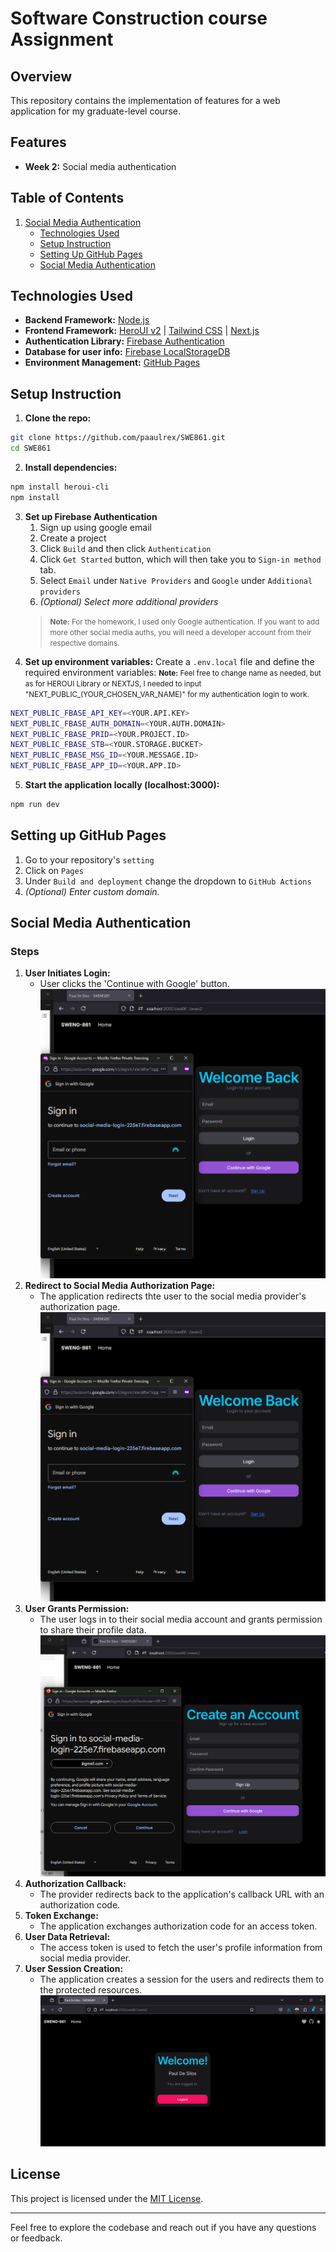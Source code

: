 # Software Construction course Assignment

## Overview

This repository contains the implementation of features for a web application for my graduate-level course.

## Features
<!-- - **Week 1:** Cloud Image Upload -->
- **Week 2:** Social media authentication

## Table of Contents
<!-- 1. [Cloud Image Upload](#cloud-image-upload) -->
1. [Social Media Authentication](#social-media-authentication)
    - [Technologies Used](#technologies-used)
    - [Setup Instruction](#setup-instruction)
    - [Setting Up GitHub Pages](#setting-up-github-pages)
    - [Social Media Authentication](#social-media-authentication)


## Technologies Used
- **Backend Framework:** [Node.js](https://nodejs.org)
- **Frontend Framework:** [HeroUI v2](https://heroui.com) | [Tailwind CSS](https://tailwindcss.com/) | [Next.js](https://nextjs.org/docs/getting-started)
- **Authentication Library:** [Firebase Authentication](https://firebase.google.com/)
- **Database for user info:** [Firebase LocalStorageDB](https://firebase.google.com/)
- **Environment Management:** [GitHub Pages](https://github.com)

## Setup Instruction
1. **Clone the repo:**
  ```bash
  git clone https://github.com/paaulrex/SWE861.git
  cd SWE861
  ```
2. **Install dependencies:**
  ```bash
  npm install heroui-cli
  npm install
  ```
3. **Set up Firebase Authentication**
    1. Sign up using google email
    2. Create a project
    3. Click `Build` and then click `Authentication`
    4. Click `Get Started` button, which will then take you to `Sign-in method` tab.
    5. Select `Email` under `Native Providers` and `Google` under `Additional providers`
    6. *(Optional) Select more additional providers*
    > <small>**Note:** For the homework, I used only Google authentication. If you want to add more other social media auths, you will need a developer account from their respective domains.
    </small>
4. **Set up environment variables:**
  Create a `.env.local` file and define the required environment variables:
  <small>**Note:** Feel free to change name as needed, but as for HEROUI Library or NEXTJS, I needed to input "NEXT_PUBLIC_(YOUR_CHOSEN_VAR_NAME)" for my authentication login to work.</small>
  ```bash
  NEXT_PUBLIC_FBASE_API_KEY=<YOUR.API.KEY>
  NEXT_PUBLIC_FBASE_AUTH_DOMAIN=<YOUR.AUTH.DOMAIN>
  NEXT_PUBLIC_FBASE_PRID=<YOUR.PROJECT.ID>
  NEXT_PUBLIC_FBASE_STB=<YOUR.STORAGE.BUCKET>
  NEXT_PUBLIC_FBASE_MSG_ID=<YOUR.MESSAGE.ID>
  NEXT_PUBLIC_FBASE_APP_ID=<YOUR.APP.ID>
  ```
5. **Start the application locally (localhost:3000):**
  ```bash
  npm run dev
  ```

## Setting up GitHub Pages
1. Go to your repository's `setting`
2. Click on `Pages`
3. Under `Build and deployment` change the dropdown to `GitHub Actions`
4. *(Optional) Enter custom domain.*

## Social Media Authentication
### Steps
1. **User Initiates Login:**
    - User clicks the 'Continue with Google' button.
![The Login that shows 'Continue with Google' button](/readme%20pics/1.png)
2. **Redirect to Social Media Authorization Page:**
    - The application redirects thte user to the social media provider's authorization page.
![Picture that shows redirection](/readme%20pics/1.png)
3. **User Grants Permission:**
    - The user logs in to their social media account and grants permission to share their profile data.
![Picture showing user granting permission to use their social media account](/readme%20pics/2.png)
4. **Authorization Callback:**
    - The provider redirects back to the application's callback URL with an authorization code.
5. **Token Exchange:**
    - The application exchanges authorization code for an access token.
6. **User Data Retrieval:**
    - The access token is used to fetch the user's profile information from social media provider.
7. **User Session Creation:**
    - The application creates a session for the users and redirects them to the protected resources.
![Redirects/changes view of the page to show user credentials](/readme%20pics/4.png)

## License
This project is licensed under the [MIT License](LICENSE).

***

Feel free to explore the codebase and reach out if you have any questions or feedback.